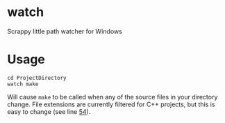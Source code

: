 # watch
Scrappy little path watcher for Windows

# Usage
```
cd ProjectDirectory
watch make
```
Will cause `make` to be called when any of the source files in your directory change. File extensions are currently filtered for C++ projects, but this is easy to change (see line [54](https://github.com/GeorgeHahn/watch/blob/master/Program.cs#L54)).
